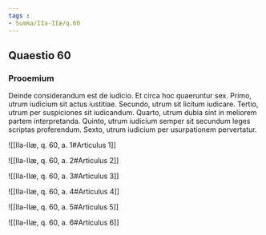 ```yaml
---
tags : 
- Summa/IIa-IIæ/q.60
---
```


## Quaestio 60

### Prooemium

Deinde considerandum est de iudicio. Et circa hoc quaeruntur sex. Primo, utrum iudicium sit actus iustitiae. Secundo, utrum sit licitum iudicare. Tertio, utrum per suspiciones sit iudicandum. Quarto, utrum dubia sint in meliorem partem interpretanda. Quinto, utrum iudicium semper sit secundum leges scriptas proferendum. Sexto, utrum iudicium per usurpationem pervertatur.

![[IIa-IIæ, q. 60, a. 1#Articulus 1]]

![[IIa-IIæ, q. 60, a. 2#Articulus 2]]

![[IIa-IIæ, q. 60, a. 3#Articulus 3]]

![[IIa-IIæ, q. 60, a. 4#Articulus 4]]

![[IIa-IIæ, q. 60, a. 5#Articulus 5]]

![[IIa-IIæ, q. 60, a. 6#Articulus 6]]


